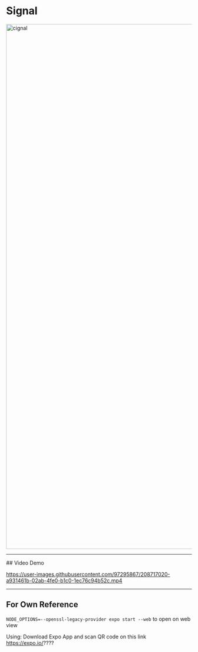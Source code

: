 # Signal

<img width="1422" alt="cignal" src="https://user-images.githubusercontent.com/97295867/208717553-faa34426-a49c-437d-bbcb-70773dc34d03.png">

---

## Video Demo

https://user-images.githubusercontent.com/97295867/208717020-a931461b-02ab-4fe0-b1c0-1ec76c94b52c.mp4

---

## For Own Reference

`NODE_OPTIONS=--openssl-legacy-provider expo start --web` to open on web view

Using: 
Download Expo App and scan QR code on this link https://expo.io/????
